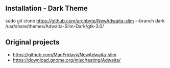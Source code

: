 ## Installation - Dark Theme

sudo git clone https://github.com/archbyte/NewAdwaita-slim --branch dark /usr/share/themes/Adwaita-Slim-Dark/gtk-3.0/

## Original projects
- https://github.com/ManFridayy/NewAdwaita-slim
- https://download.gnome.org/misc/testing/Adwaita/

